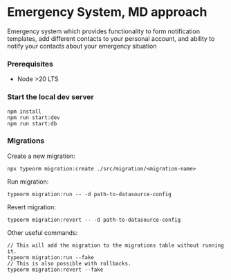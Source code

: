 # Emergency System, MD approach

Emergency system which provides functionality to form notification templates,
add different contacts to your personal account, and ability to notify your contacts about your emergency situation 

### Prerequisites

* Node >20 LTS

### Start the local dev server

    npm install
    npm run start:dev
    npm run start:db 

### Migrations

Create a new migration:

    npx typeorm migration:create ./src/migration/<migration-name>

Run migration:

    typeorm migration:run -- -d path-to-datasource-config

Revert migration:

    typeorm migration:revert -- -d path-to-datasource-config

Other useful commands:

    // This will add the migration to the migrations table without running it.
    typeorm migration:run --fake 
    // This is also possible with rollbacks.
    typeorm migration:revert --fake
